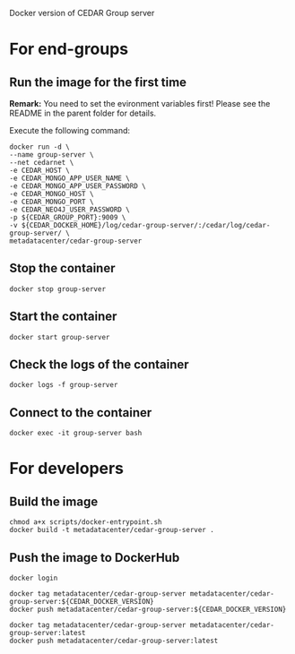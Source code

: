 Docker version of CEDAR Group server

# For end-groups

## Run the image for the first time

**Remark:** You need to set the evironment variables first! Please see the README in the parent folder for details.

Execute the following command:

````
docker run -d \
--name group-server \
--net cedarnet \
-e CEDAR_HOST \
-e CEDAR_MONGO_APP_USER_NAME \
-e CEDAR_MONGO_APP_USER_PASSWORD \
-e CEDAR_MONGO_HOST \
-e CEDAR_MONGO_PORT \
-e CEDAR_NEO4J_USER_PASSWORD \
-p ${CEDAR_GROUP_PORT}:9009 \
-v ${CEDAR_DOCKER_HOME}/log/cedar-group-server/:/cedar/log/cedar-group-server/ \
metadatacenter/cedar-group-server
````

## Stop the container

    docker stop group-server

## Start the container

    docker start group-server

## Check the logs of the container

    docker logs -f group-server

## Connect to the container

    docker exec -it group-server bash

# For developers

## Build the image

````
chmod a+x scripts/docker-entrypoint.sh
docker build -t metadatacenter/cedar-group-server .
````

## Push the image to DockerHub

````
docker login

docker tag metadatacenter/cedar-group-server metadatacenter/cedar-group-server:${CEDAR_DOCKER_VERSION}
docker push metadatacenter/cedar-group-server:${CEDAR_DOCKER_VERSION}

docker tag metadatacenter/cedar-group-server metadatacenter/cedar-group-server:latest
docker push metadatacenter/cedar-group-server:latest
````